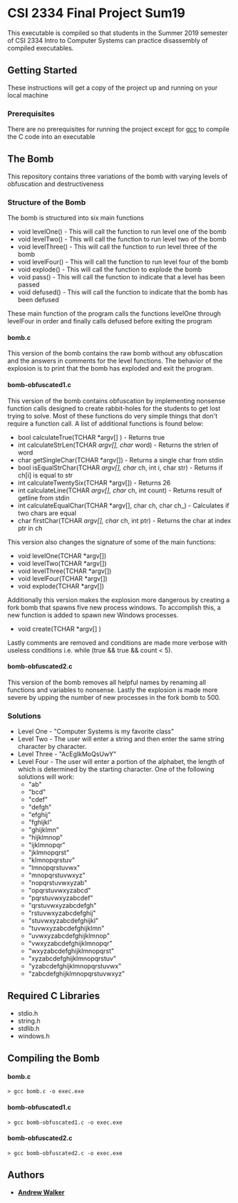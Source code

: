 # CSI 2334 Final Project Sum19

This executable is compiled so that students in the Summer 2019 semester of CSI 2334 Intro to Computer Systems can practice disassembly of compiled executables.

## Getting Started

These instructions will get a copy of the project up and running on your local machine

### Prerequisites

There are no prerequisites for running the project except for [gcc](https://gcc.gnu.org/) to compile the C code into an executable

## The Bomb

This repository contains three variations of the bomb with varying levels of obfuscation and destructiveness

### Structure of the Bomb

The bomb is structured into six main functions

* void levelOne() - This will call the function to run level one of the bomb
* void levelTwo() - This will call the function to run level two of the bomb
* void levelThree() - This will call the function to run level three of the bomb
* void levelFour() - This will call the function to run level four of the bomb
* void explode() - This will call the function to explode the bomb
* void pass() - This will call the function to indicate that a level has been passed
* void defused() - This will call the function to indicate that the bomb has been defused

These main function of the program calls the functions levelOne through levelFour in order and finally calls defused before exiting the program

#### bomb.c

This version of the bomb contains the raw bomb without any obfuscation and the answers in comments for the level functions. The behavior of the explosion is to print that the bomb has exploded and exit the program.

#### bomb-obfuscated1.c

This version of the bomb contains obfuscation by implementing nonsense function calls designed to create rabbit-holes for the students to get lost trying to solve. Most of these functions do very simple things that don't require a function call. A list of additional functions is found below:

* bool calculateTrue(TCHAR *argv[] ) - Returns true
* int calculateStrLen(TCHAR *argv[], char* word) - Returns the strlen of word
* char getSingleChar(TCHAR *argv[]) - Returns a single char from stdin
* bool isEqualStrChar(TCHAR *argv[], char* ch, int i, char str) - Returns if ch[i] is equal to str
* int calculateTwentySix(TCHAR *argv[]) - Returns 26
* int calculateLine(TCHAR *argv[], char* ch, int count) - Returns result of getline from stdin
* int calculateEqualChar(TCHAR *argv[], char ch, char ch_) - Calculates if two chars are equal
* char firstChar(TCHAR *argv[], char* ch, int ptr) - Returns the char at index ptr in ch

This version also changes the signature of some of the main functions:

* void levelOne(TCHAR *argv[])
* void levelTwo(TCHAR *argv[])
* void levelThree(TCHAR *argv[])
* void levelFour(TCHAR *argv[])
* void explode(TCHAR *argv[])

Additionally this version makes the explosion more dangerous by creating a fork bomb that spawns five new process windows. To accomplish this, a new function is added to spawn new Windows processes.

* void create(TCHAR *argv[] )

Lastly comments are removed and conditions are made more verbose with useless conditions i.e. while (true && true && count < 5).

#### bomb-obfuscated2.c

This version of the bomb removes all helpful names by renaming all functions and variables to nonsense. Lastly the explosion is made more severe by upping the number of new processes in the fork bomb to 500.

### Solutions

* Level One - "Computer Systems is my favorite class"
* Level Two - The user will enter a string and then enter the same string character by character.
* Level Three - "AcEgIkMoQsUwY"
* Level Four - The user will enter a portion of the alphabet, the length of which is determined by the starting character. One of the following solutions will work:
    * "ab"
    * "bcd"
    * "cdef"
    * "defgh"
    * "efghij"
    * "fghijkl"
    * "ghijklmn"
    * "hijklmnop"
    * "ijklmnopqr"
    * "jklmnopqrst"
    * "klmnopqrstuv"
    * "lmnopqrstuvwx"
    * "mnopqrstuvwxyz"
    * "nopqrstuvwxyzab"
    * "opqrstuvwxyzabcd"
    * "pqrstuvwxyzabcdef"
    * "qrstuvwxyzabcdefgh"
    * "rstuvwxyzabcdefghij"
    * "stuvwxyzabcdefghijkl"
    * "tuvwxyzabcdefghijklmn"
    * "uvwxyzabcdefghijklmnop"
    * "vwxyzabcdefghijklmnopqr"
    * "wxyzabcdefghijklmnopqrst"
    * "xyzabcdefghijklmnopqrstuv"
    * "yzabcdefghijklmnopqrstuvwx"
    * "zabcdefghijklmnopqrstuvwxyz"

## Required C Libraries

* stdio.h
* string.h
* stdlib.h
* windows.h

## Compiling the Bomb

#### bomb.c
```
> gcc bomb.c -o exec.exe
```

#### bomb-obfuscated1.c
```
> gcc bomb-obfuscated1.c -o exec.exe
```

#### bomb-obfuscated2.c
```
> gcc bomb-obfuscated2.c -o exec.exe
```

## Authors

* [**Andrew Walker**](https://github.com/walker76)
